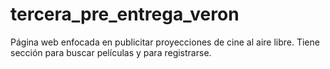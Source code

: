# tercera_pre_entrega_veron
Página web enfocada en publicitar proyecciones de cine al aire libre. 
Tiene sección para buscar películas y para registrarse.


